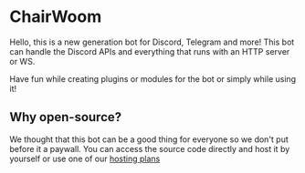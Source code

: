# ChairWoom

Hello, this is a new generation bot for Discord, Telegram and more!
This bot can handle the Discord APIs and everything that runs with an HTTP server or WS.

Have fun while creating plugins or modules for the bot or simply while using it!

## Why open-source?

We thought that this bot can be a good thing for everyone so we don't put before it a paywall. You can access the source code directly and host it by yourself or use one of our [hosting plans](https://hydra-hosting.eu)
